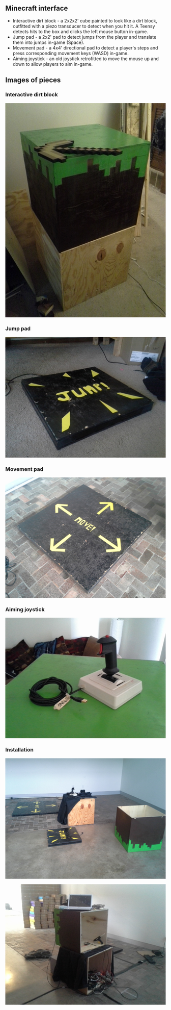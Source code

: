 ## Minecraft interface
* Interactive dirt block - a 2x2x2' cube painted to look like a dirt block, outfitted with a piezo transducer to detect when you hit it. A Teensy detects hits to the box and clicks the left mouse button in-game.
* Jump pad - a 2x2' pad to detect jumps from the player and translate them into jumps in-game (Space).
* Movement pad - a 4x4' directional pad to detect a player's steps and press corresponding movement keys (WASD) in-game.
* Aiming joystick - an old joystick retrofitted to move the mouse up and down to allow players to aim in-game.

## Images of pieces
### Interactive dirt block
![Interactive dirt block](media/interactive-dirt-block.jpg)

### Jump pad
![Jump pad](media/jump-pad.jpg)

### Movement pad
![Movement pad](media/movement-pad.jpg)

### Aiming joystick
![Aiming joystick](media/aiming-joystick.jpg)

### Installation
![Installation (1)](media/installation-(1).jpg)

![Installation (2)](media/installation-(2).jpg)